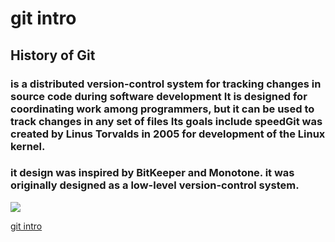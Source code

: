 # git intro

## History of Git
### is a distributed version-control system for tracking changes in source code during software development It is designed for coordinating work among programmers, but it can be used to track changes in any set of files Its goals include speedGit was created by Linus Torvalds in 2005 for development of the Linux kernel.

 
### it design was inspired by BitKeeper and Monotone. it was originally designed as a low-level version-control system.


![](https://blog.udemy.com/wp-content/uploads/2015/08/image066.png)



[git intro](https://blog.udemy.com/wp-content/uploads/2015/08/image066.png) 